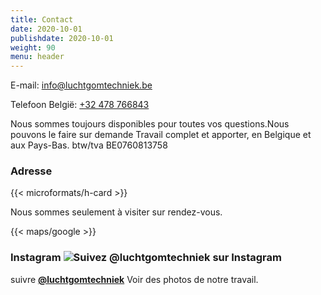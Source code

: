 ```yaml
---
title: Contact
date: 2020-10-01
publishdate: 2020-10-01
weight: 90
menu: header
---
```


E-mail: [info@luchtgomtechniek.be](mailto:info@luchtgomtechniek.be)

Telefoon België: [+32 478 766843](tel:+32478766843)

Nous sommes toujours disponibles pour toutes vos questions.Nous pouvons le faire sur demande
Travail complet et apporter, en Belgique et aux Pays-Bas.
btw/tva BE0760813758

### Adresse

{{< microformats/h-card >}}

Nous sommes seulement à visiter sur rendez-vous.

{{< maps/google >}}

### Instagram ![Suivez @luchtgomtechniek sur Instagram](/IG_Glyph_Fill.png "Suivez @luchtgomtechniek sur Instagram")

suivre [**@luchtgomtechniek**](https://www.instagram.com/luchtgomtechniek/) Voir des photos de notre travail.
